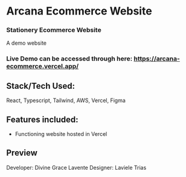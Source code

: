 # Arcana Ecommerce Website
### Stationery Ecommerce Website 
A demo website

### Live Demo can be accessed through here: https://arcana-ecommerce.vercel.app/

## Stack/Tech Used:
React, Typescript, Tailwind, AWS, Vercel, Figma

## Features included:
- Functioning website hosted in Vercel

## Preview

Developer: Divine Grace Lavente
Designer: Laviele Trias
